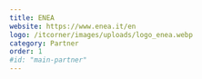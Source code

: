 ```yaml
---
title: ENEA
website: https://www.enea.it/en
logo: /itcorner/images/uploads/logo_enea.webp
category: Partner
order: 1
#id: "main-partner"
---
```

